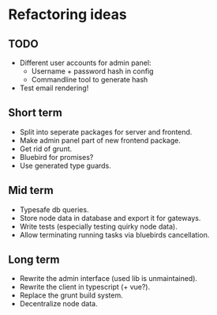 # Refactoring ideas

## TODO

* Different user accounts for admin panel:
  * Username + password hash in config
  * Commandline tool to generate hash
* Test email rendering!

## Short term

* Split into seperate packages for server and frontend.
* Make admin panel part of new frontend package.
* Get rid of grunt.
* Bluebird for promises?
* Use generated type guards.

## Mid term

* Typesafe db queries.
* Store node data in database and export it for gateways.
* Write tests (especially testing quirky node data).
* Allow terminating running tasks via bluebirds cancellation.

## Long term

* Rewrite the admin interface (used lib is unmaintained).
* Rewrite the client in typescript (+ vue?).
* Replace the grunt build system.
* Decentralize node data.
